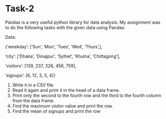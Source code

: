 # Task-2

Pandas is a very useful python library for data analysis. My assignment was to do the following tasks with the given data using Pandas:

Data: 

{‘weekday’: [‘Sun’, ‘Mon’, ‘Tues’, ‘Wed’, ‘Thurs’,],

‘city’: [‘Dhaka’, ‘Dinajpur’, ‘Sylhet’, ‘Khulna’, ‘Chittagong’], 

‘visitors’: [139, 237, 326, 456, 759], 

‘signups’: [6, 12, 3, 5, 4]}

 
1. Write it in a CSV file.
2. Read it again and print it in the head of a data frame.
3. Print only the second to the fourth row and the third to the fourth column from the data frame.
4. Find the maximum visitor value and print the row.
5. Find the mean of signups and print the row
